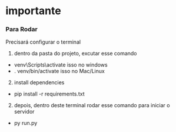 # importante
### Para Rodar
Precisará configurar o terminal

1. dentro da pasta do projeto, excutar esse comando
- venv\Scripts\activate isso no windows
- . venv/bin/activate isso no Mac/Linux

2. install dependencies
-  pip install -r requirements.txt

2. depois, dentro deste terminal rodar esse comando para iniciar o servidor
- py run.py
